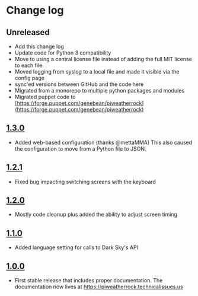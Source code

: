# Change log

## Unreleased

- Add this change log
- Update code for Python 3 compatibility
- Move to using a central license file instead of adding the full MIT license
  to each file.
- Moved logging from syslog to a local file and made it visible via the config
  page
- sync'ed versions between GitHub and the code here
- Migrated from a monorepo to multiple python packages and modules
- Migrated puppet code to
  [https://forge.puppet.com/genebean/piweatherrock](https://forge.puppet.com/genebean/piweatherrock)

## [1.3.0](https://github.com/genebean/PiWeatherRock/tree/1.3.0)

- Added web-based configuration (thanks @mettaMMA)
  This also caused the configuration to move from a Python file to JSON.

## [1.2.1](https://github.com/genebean/PiWeatherRock/tree/1.2.1)

- Fixed bug impacting switching screens with the keyboard

## [1.2.0](https://github.com/genebean/PiWeatherRock/tree/1.2.0)

- Mostly code cleanup plus added the ability to adjust screen timing

## [1.1.0](https://github.com/genebean/PiWeatherRock/tree/1.1.0)

- Added language setting for calls to Dark Sky's API

## [1.0.0](https://github.com/genebean/PiWeatherRock/tree/1.0.0)

- First stable release that includes proper documentation.
  The documentation now lives at https://piweatherrock.technicalissues.us

